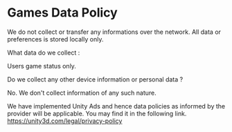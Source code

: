 # Games Data Policy

We do not collect or transfer any informations over the network.
All data or preferences is stored locally only.

What data do we collect :
  
  Users game status only.
  
  Do we collect any other device information or personal data ?
  
  No. We don't collect information of any such nature.

We have implemented Unity Ads and hence data policies as informed by the provider will be applicable.
You may find it in the following link.
https://unity3d.com/legal/privacy-policy
